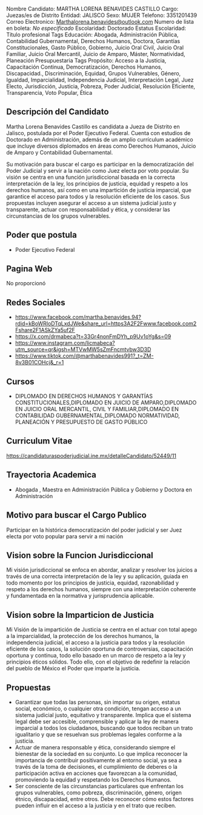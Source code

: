 Nombre Candidato: MARTHA LORENA BENAVIDES CASTILLO
Cargo: Juezas/es de Distrito
Entidad: JALISCO
Sexo: MUJER
Telefono: 3351201439
Correo Electronico: Marthalorena.benavides@outlook.com
Numero de lista en boleta: *No especificado*
Escolaridad: Doctorado
Estatus Escolaridad: Título profesional
Tags Educación: Abogada, Administración Pública, Contabilidad Gubernamental, Derechos Humanos, Doctora, Garantías Constitucionales, Gasto Público, Gobierno, Juicio Oral Civil, Juicio Oral Familiar, Juicio Oral Mercantil, Juicio de Amparo, Máster, Normatividad, Planeación Presupuestaria
Tags Propósito: Acceso a la Justicia, Capacitación Continua, Democratización, Derechos Humanos, Discapacidad., Discriminación, Equidad, Grupos Vulnerables, Género, Igualdad, Imparcialidad, Independencia Judicial, Interpretación Legal, Juez Electo, Jurisdicción, Justicia, Pobreza, Poder Judicial, Resolución Eficiente, Transparencia, Voto Popular, Ética


## Descripción del Candidato 

Martha Lorena Benavides Castillo es candidata a Jueza de Distrito en Jalisco, postulada por el Poder Ejecutivo Federal. Cuenta con estudios de Doctorado en Administración, además de un amplio currículum académico que incluye diversos diplomados en áreas como Derechos Humanos, Juicio de Amparo y Contabilidad Gubernamental. 

Su motivación para buscar el cargo es participar en la democratización del Poder Judicial y servir a la nación como Juez electa por voto popular. Su visión se centra en una función jurisdiccional basada en la correcta interpretación de la ley, los principios de justicia, equidad y respeto a los derechos humanos, así como en una impartición de justicia imparcial, que garantice el acceso para todos y la resolución eficiente de los casos. Sus propuestas incluyen asegurar el acceso a un sistema judicial justo y transparente, actuar con responsabilidad y ética, y considerar las circunstancias de los grupos vulnerables.


## Poder que postula

- Poder Ejecutivo Federal


## Pagina Web

No proporcionó


## Redes Sociales

- https://www.facebook.com/martha.benavides.94?rdid=kBoWRIoDTqLxdJWe&share_url=https3A2F2Fwww.facebook.com2Fshare2F1ASkZYa5uf2F
- https://x.com/drmabeca?t=33Gr4nonFmDYh_p9Uv1oYg&s=09
- https://www.instagram.com/licmabeca?utm_source=qr&igsh=MTVwMW5sZmFncmtvbw3D3D
- https://www.tiktok.com/@marthabenavides991?_t=ZM-8v3B01COHcj&_r=1


## Cursos

- DIPLOMADO EN DERECHOS HUMANOS Y GARANTÍAS CONSTITUCIONALES,DIPLOMADO EN JUICIO DE AMPARO,DIPLOMADO EN JUICIO ORAL MERCANTIL, CIVIL Y FAMILIAR,DIPLOMADO EN CONTABILIDAD GUBERNAMENTAL,DIPLOMADO NORMATIVIDAD, PLANEACIÓN Y PRESUPUESTO DE GASTO PÚBLICO


## Curriculum Vitae

https://candidaturaspoderjudicial.ine.mx/detalleCandidato/52449/11


## Trayectoria Academica

- Abogada , Maestra en Administración Pública y Gobierno y Doctora en Administración


## Motivo para buscar el Cargo Publico

Participar en la histórica democratización del poder judicial y ser Juez electa por voto popular para servir a mi nación


## Vision sobre la Funcion Jurisdiccional

Mi visión jurisdiccional se enfoca en abordar, analizar y resolver los juicios a través de una correcta interpretación de la ley y su aplicación, guiada en todo momento por los principios de justicia, equidad, razonabilidad y respeto a los derechos humanos, siempre con una interpretación coherente y fundamentada en la normativa y jurisprudencia aplicable.


## Vision sobre la Imparticion de Justicia

Mi Visión de la impartición de Justicia se centra en el actuar con total apego a la imparcialidad, la protección de los derechos humanos, la independencia judicial, el acceso a la justicia para todos y la resolución eficiente de los casos, la solución oportuna de controversias, capacitación oportuna y continua, todo ello basado en un marco de respeto a la ley y principios éticos sólidos. Todo ello, con el objetivo de redefinir la relación del pueblo de México el Poder que imparte la justicia.


## Propuestas

- Garantizar que todas las personas, sin importar su origen, estatus social, económico, o cualquier otra condición, tengan acceso a un sistema judicial justo, equitativo y transparente. Implica que el sistema legal debe ser accesible, comprensible y aplicar la ley de manera imparcial a todos los ciudadanos, buscando que todos reciban un trato igualitario y que se resuelvan sus problemas legales conforme a la justicia.
- Actuar de manera responsable y ética, considerando siempre el bienestar de la sociedad en su conjunto. Lo que implica reconocer la importancia de contribuir positivamente al entorno social, ya sea a través de la toma de decisiones, el cumplimiento de deberes o la participación activa en acciones que favorezcan a la comunidad, promoviendo la equidad y respetando los Derechos Humanos.
- Ser consciente de las circunstancias particulares que enfrentan los grupos vulnerables, como pobreza, discriminación, género, origen étnico, discapacidad, entre otros. Debe reconocer cómo estos factores pueden influir en el acceso a la justicia y en el trato que reciben.

